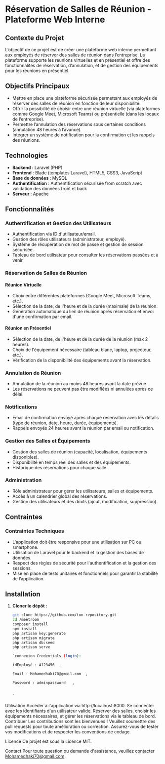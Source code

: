 # Réservation de Salles de Réunion - Plateforme Web Interne

## Contexte du Projet

L’objectif de ce projet est de créer une plateforme web interne permettant aux employés de réserver des salles de réunion dans l’entreprise. La plateforme supporte les réunions virtuelles et en présentiel et offre des fonctionnalités de réservation, d’annulation, et de gestion des équipements pour les réunions en présentiel.

## Objectifs Principaux

- Mettre en place une plateforme sécurisée permettant aux employés de réserver des salles de réunion en fonction de leur disponibilité.
- Offrir la possibilité de choisir entre une réunion virtuelle (via plateformes comme Google Meet, Microsoft Teams) ou présentielle (dans les locaux de l’entreprise).
- Permettre l’annulation des réservations sous certaines conditions (annulation 48 heures à l’avance).
- Intégrer un système de notification pour la confirmation et les rappels des réunions.

## Technologies

- **Backend** : Laravel (PHP)
- **Frontend** : Blade (templates Laravel), HTML5, CSS3, JavaScript
- **Base de données** : MySQL
- **Authentification** : Authentification sécurisée from scratch avec validation des données front et back
- **Serveur** : Apache

## Fonctionnalités

### Authentification et Gestion des Utilisateurs

- Authentification via ID d'utilisateur/email.
- Gestion des rôles utilisateurs (administrateur, employé).
- Système de récupération de mot de passe et gestion de session sécurisée.
- Tableau de bord utilisateur pour consulter les réservations passées et à venir.

### Réservation de Salles de Réunion

#### Réunion Virtuelle

- Choix entre différentes plateformes (Google Meet, Microsoft Teams, etc.).
- Sélection de la date, de l'heure et de la durée (maximale) de la réunion.
- Génération automatique du lien de réunion après réservation et envoi d'une confirmation par email.

#### Réunion en Présentiel

- Sélection de la date, de l'heure et de la durée de la réunion (max 2 heures).
- Choix de l'équipement nécessaire (tableau blanc, laptop, projecteur, etc.).
- Vérification de la disponibilité des équipements avant la réservation.

### Annulation de Réunion

- Annulation de la réunion au moins 48 heures avant la date prévue.
- Les réservations ne peuvent pas être modifiées ni annulées après ce délai.

### Notifications

- Email de confirmation envoyé après chaque réservation avec les détails (type de réunion, date, heure, durée, équipements).
- Rappels envoyés 24 heures avant la réunion par email ou notification.

### Gestion des Salles et Équipements

- Gestion des salles de réunion (capacité, localisation, équipements disponibles).
- Disponibilité en temps réel des salles et des équipements.
- Historique des réservations pour chaque salle.

### Administration

- Rôle administrateur pour gérer les utilisateurs, salles et équipements.
- Accès à un calendrier global des réservations.
- Gestion des utilisateurs et des droits (ajout, modification, suppression).

## Contraintes

### Contraintes Techniques

- L'application doit être responsive pour une utilisation sur PC ou smartphone.
- Utilisation de Laravel pour le backend et la gestion des bases de données.
- Respect des règles de sécurité pour l'authentification et la gestion des sessions.
- Mise en place de tests unitaires et fonctionnels pour garantir la stabilité de l’application.

## Installation

1. **Cloner le dépôt :**
   ```bash
   git clone https://github.com/ton-repository.git
   cd /meetroom
   composer install
   npm install
   php artisan key:generate
   php artisan migrate
   php artisan db:seed  
   php artisan serve

   `connexion Credentials (login):
   
   idEmployé : A123456  ,

   Email : Mohamedhaki70@gmail.com  ,

   Password : adminpassword   ,
   
   
   `

Utilisation
Accéder à l'application via http://localhost:8000.
Se connecter avec les identifiants d'un utilisateur valide.
Réserver des salles, choisir les équipements nécessaires, et gérer les réservations via le tableau de bord.
Contribuer
Les contributions sont les bienvenues ! Veuillez soumettre des pull requests pour toute amélioration ou correction. Assurez-vous de tester vos modifications et de respecter les conventions de codage.

Licence
Ce projet est sous la Licence MIT.

Contact
Pour toute question ou demande d'assistance, veuillez contacter Mohamedhaki70@gmail.com.






